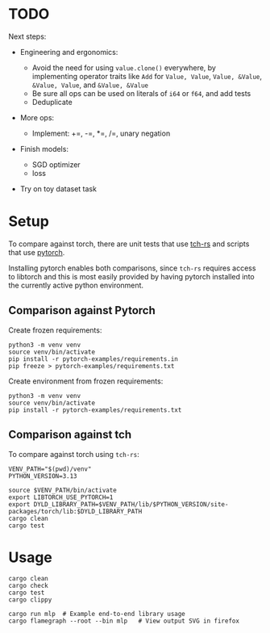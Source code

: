 # TODO

Next steps:
- Engineering and ergonomics:
    - Avoid the need for using `value.clone()` everywhere, by implementing operator traits like `Add` for `Value, Value`, `Value, &Value`, `&Value, Value`, and `&Value, &Value`
    - Be sure all ops can be used on literals of `i64` or `f64`, and add tests
    - Deduplicate

- More ops:
    - Implement: +=, -=, *=, /=, unary negation

- Finish models:
    - SGD optimizer
    - loss

- Try on toy dataset task

# Setup

To compare against torch, there are unit tests that use [tch-rs](https://github.com/LaurentMazare/tch-rs) and scripts that use [pytorch](https://github.com/pytorch/pytorch).

Installing pytorch enables both comparisons, since `tch-rs` requires access to libtorch and this is most easily provided by having pytorch installed into the currently active python environment.

## Comparison against Pytorch

Create frozen requirements:
```shell
python3 -m venv venv
source venv/bin/activate
pip install -r pytorch-examples/requirements.in
pip freeze > pytorch-examples/requirements.txt
```

Create environment from frozen requirements:
```shell
python3 -m venv venv
source venv/bin/activate
pip install -r pytorch-examples/requirements.txt
```

## Comparison against tch

To compare against torch using `tch-rs`:
```shell
VENV_PATH="$(pwd)/venv"
PYTHON_VERSION=3.13

source $VENV_PATH/bin/activate
export LIBTORCH_USE_PYTORCH=1
export DYLD_LIBRARY_PATH=$VENV_PATH/lib/$PYTHON_VERSION/site-packages/torch/lib:$DYLD_LIBRARY_PATH
cargo clean
cargo test
```

# Usage

```shell
cargo clean
cargo check
cargo test
cargo clippy

cargo run mlp  # Example end-to-end library usage
cargo flamegraph --root --bin mlp   # View output SVG in firefox
```